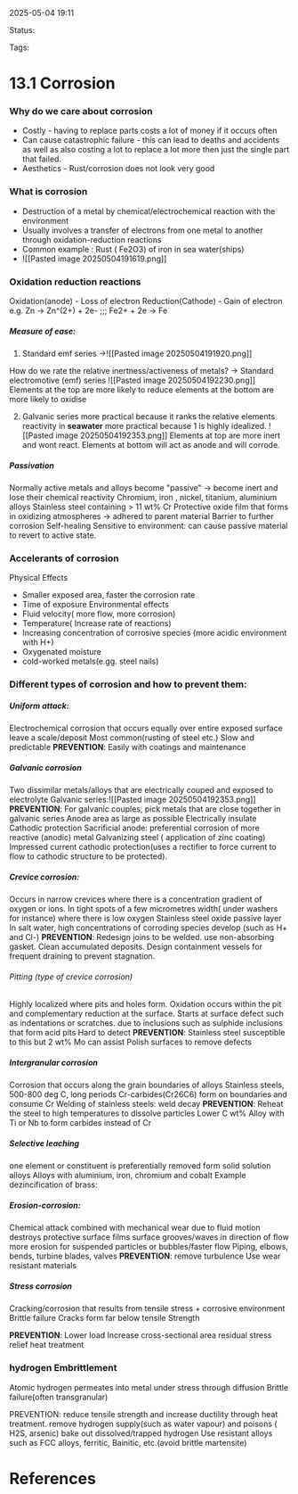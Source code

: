 2025-05-04 19:11

Status:

Tags:

# 13.1 Corrosion

### Why do we care about corrosion
- Costly - having to replace parts costs a lot of money if it occurs often
- Can cause catastrophic failure - this can lead to deaths and accidents as well as also costing a lot to replace a lot more then just the single part that failed.
- Aesthetics - Rust/corrosion does not look very good 


### What is corrosion
- Destruction of a metal by chemical/electrochemical reaction with the environment
- Usually involves a transfer of electrons from one metal to another through oxidation-reduction reactions
- Common example : Rust ( Fe2O3) of iron in sea water(ships)
- ![[Pasted image 20250504191619.png]]



### Oxidation reduction reactions
Oxidation(anode) - Loss of electron
Reduction(Cathode) - Gain of electron
e.g.
	Zn -> Zn^(2+) + 2e-       ;;;       Fe2+ + 2e -> Fe

##### Measure of ease: 
1. Standard emf series ->![[Pasted image 20250504191920.png]]

How do we rate the relative inertness/activeness of metals? -> Standard electromotive (emf) series
![[Pasted image 20250504192230.png]]
Elements at the top are more likely to reduce
elements at the bottom are more likely to oxidise

2. Galvanic series
more practical because it ranks the relative elements reactivity in **seawater**
more practical because 1 is highly idealized.
![[Pasted image 20250504192353.png]]
Elements at top are more inert and wont react.
Elements at bottom will act as anode and will corrode.

##### Passivation
Normally active metals and alloys become "passive" -> become inert and lose their chemical reactivity
	Chromium, iron , nickel, titanium, aluminium alloys
	Stainless steel containing > 11 wt% Cr
Protective oxide film that forms in oxidizing atmospheres -> adhered to parent material 
Barrier to further corrosion
Self-healing
	Sensitive to environment: can cause passive material to revert to active state.

### Accelerants of corrosion
Physical Effects
- Smaller exposed area, faster the corrosion rate
- Time of exposure
Environmental effects
- Fluid velocity( more flow, more corrosion)
- Temperature( Increase rate of reactions)
- Increasing concentration of corrosive species (more acidic environment with H+)
- Oxygenated moisture
- cold-worked metals(e.gg. steel nails)

### Different types of corrosion and how to prevent them:
##### Uniform attack:
Electrochemical corrosion that occurs equally over entire exposed surface
leave a scale/deposit
Most common(rusting of steel etc.)
Slow and predictable
**PREVENTION**: 
	Easily with coatings and maintenance

##### Galvanic corrosion
Two dissimilar metals/alloys that are electrically couped and exposed to electrolyte
Galvanic series:![[Pasted image 20250504192353.png]]
**PREVENTION**: 
	For galvanic couples, pick metals that are close together in galvanic series
	Anode area as large as possible
	Electrically insulate
	Cathodic protection
		Sacrificial anode: preferential corrosion of more reactive (anodic) metal
		Galvanizing steel ( application of zinc coating)
		Impressed current cathodic protection(uses a rectifier to force current to flow to cathodic structure to be protected).


##### Crevice corrosion:
Occurs in narrow crevices where there is a concentration gradient of oxygen or ions.
In tight spots of a few micrometres width( under washers for instance) where there is low oxygen
Stainless steel oxide passive layer
In salt water, high concentrations of corroding species develop (such as H+ and Cl-)
**PREVENTION**:
	Redesign joins to be welded.
	use non-absorbing gasket.
	Clean accumulated deposits.
	Design containment vessels for frequent draining to prevent stagnation.

###### Pitting (type of crevice corrosion)
Highly localized where pits and holes form.
Oxidation occurs within the pit and complementary reduction at the surface.
Starts at surface defect such as indentations or scratches.
due to inclusions such as sulphide inclusions that form acid pits
Hard to detect
**PREVENTION**:
	Stainless steel susceptible to this but 2 wt% Mo can assist
	Polish surfaces to remove defects

##### Intergranular corrosion
Corrosion that occurs along the grain boundaries of alloys
Stainless steels, 500-800 deg C, long periods
Cr-carbides(Cr26C6) form on boundaries and consume Cr
Welding of stainless steels: weld decay
**PREVENTION**:
	Reheat the steel to high temperatures to dissolve particles
	Lower C wt%
	Alloy with Ti or Nb to form carbides instead of Cr


##### Selective leaching
one element or constituent is preferentially removed form solid solution alloys
Alloys with aluminium, iron, chromium and cobalt
Example dezincification of brass:

##### Erosion-corrosion:
Chemical attack combined with mechanical wear due to fluid motion
destroys protective surface films
surface grooves/waves in direction of flow
more erosion for suspended particles or bubbles/faster flow
Piping, elbows, bends, turbine blades, valves
**PREVENTION**:
	remove turbulence
	Use wear resistant materials

##### Stress corrosion
Cracking/corrosion that results from tensile stress + corrosive environment
Brittle failure
Cracks form far below tensile Strength

**PREVENTION**:
	Lower load
	Increase cross-sectional area
	residual stress relief heat treatment

### hydrogen Embrittlement
Atomic hydrogen permeates into metal under stress through diffusion
Brittle failure(often transgranular)

PREVENTION:
	reduce tensile strength and increase ductility through heat treatment.
	remove hydrogen supply(such as water vapour) and poisons ( H2S, arsenic)
	bake out dissolved/trapped hydrogen
	Use resistant alloys such as FCC alloys, ferritic, Bainitic, etc.(avoid brittle martensite)



# References
